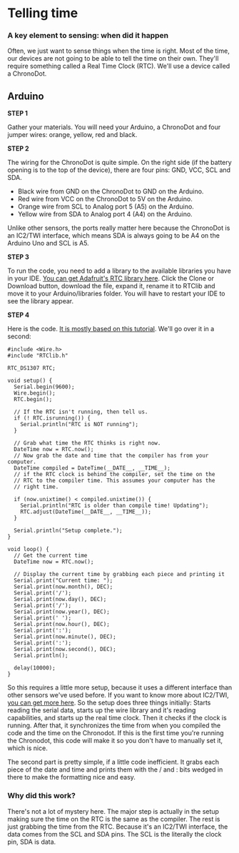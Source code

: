 # Telling time

### A key element to sensing: when did it happen

Often, we just want to sense things when the time is right. Most of the time, our devices are not going to be able to tell the time on their own. They'll require something called a Real Time Clock (RTC). We'll use a device called a ChronoDot.   

## Arduino

**STEP 1**

Gather your materials. You will need your Arduino, a ChronoDot and four jumper wires: orange, yellow, red and black.  

**STEP 2** 

The wiring for the ChronoDot is quite simple. On the right side (if the battery opening is to the top of the device), there are four pins: GND, VCC, SCL and SDA.
 
* Black wire from GND on the ChronoDot to GND on the Arduino.
* Red wire from VCC on the ChronoDot to 5V on the Arduino.
* Orange wire from SCL to Analog port 5 (A5) on the Arduino.
* Yellow wire from SDA to Analog port 4 (A4) on the Arduino.

Unlike other sensors, the ports really matter here because the ChronoDot is an IC2/TWI interface, which means SDA is always going to be A4 on the Arduino Uno and SCL is A5.  
  
**STEP 3** 

To run the code, you need to add a library to the available libraries you have in your IDE. [You can get Adafruit's RTC library here](https://github.com/adafruit/RTClib). Click the Clone or Download button, download the file, expand it, rename it to RTClib and move it to your Arduino/libraries folder. You will have to restart your IDE to see the library appear. 

**STEP 4** 

Here is the code. [It is mostly based on this tutorial](http://www.instructables.com/id/Arduino-Aquaponics-Real-Time-Clock-Part-I/). We'll go over it in a second:

```
#include <Wire.h>
#include "RTClib.h"

RTC_DS1307 RTC;

void setup() {
  Serial.begin(9600);
  Wire.begin();
  RTC.begin();
 
  // If the RTC isn't running, then tell us.
  if (! RTC.isrunning()) {
    Serial.println("RTC is NOT running");
  }

  // Grab what time the RTC thinks is right now.
  DateTime now = RTC.now();
  // Now grab the date and time that the compiler has from your computer.
  DateTime compiled = DateTime(__DATE__, __TIME__);
  // if the RTC clock is behind the compiler, set the time on the 
  // RTC to the compiler time. This assumes your computer has the
  // right time.
  
  if (now.unixtime() < compiled.unixtime()) {
    Serial.println("RTC is older than compile time! Updating");
    RTC.adjust(DateTime(__DATE__, __TIME__));
  }
 
  Serial.println("Setup complete.");
}

void loop() {
  // Get the current time
  DateTime now = RTC.now();   
 
  // Display the current time by grabbing each piece and printing it
  Serial.print("Current time: ");
  Serial.print(now.month(), DEC);
  Serial.print('/');
  Serial.print(now.day(), DEC);
  Serial.print('/');
  Serial.print(now.year(), DEC);
  Serial.print(' ');
  Serial.print(now.hour(), DEC);
  Serial.print(':');
  Serial.print(now.minute(), DEC);
  Serial.print(':');
  Serial.print(now.second(), DEC);
  Serial.println();
 
  delay(10000);
} 
```

So this requires a little more setup, because it uses a different interface than other sensors we've used before. If you want to know more about IC2/TWI, [you can get more here](https://www.arduino.cc/en/reference/wire). So the setup does three things initially: Starts reading the serial data, starts up the wire library and it's reading capabilities, and starts up the real time clock. Then it checks if the clock is running. After that, it synchronizes the time from when you compiled the code and the time on the Chronodot. If this is the first time you're running the Chronodot, this code will make it so you don't have to manually set it, which is nice. 

The second part is pretty simple, if a little code inefficient. It grabs each piece of the date and time and prints them with the / and : bits wedged in there to make the formatting nice and easy. 

### Why did this work? 

There's not a lot of mystery here. The major step is actually in the setup making sure the time on the RTC is the same as the compiler. The rest is just grabbing the time from the RTC. Because it's an IC2/TWI interface, the data comes from the SCL and SDA pins. The SCL is the literally the clock pin, SDA is data. 

